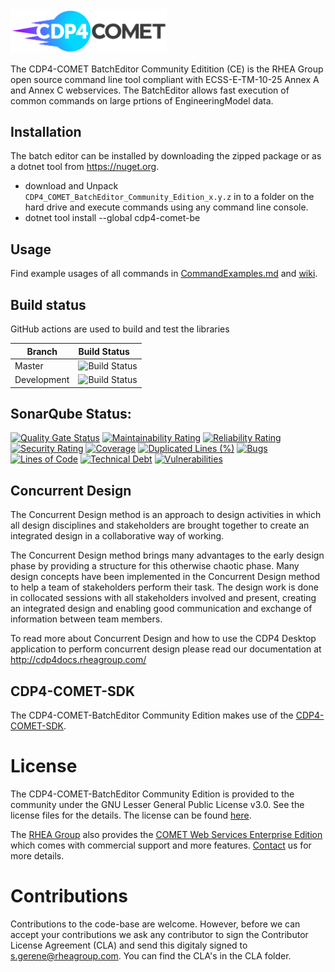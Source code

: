 <img src="https://github.com/RHEAGROUP/COMET-BatchEditor-Community-Edition/raw/development/COMET-Community-Edition.jpg" width="250">

The CDP4-COMET BatchEditor Community Editition (CE) is the RHEA Group open source command line tool compliant with ECSS-E-TM-10-25 Annex A and Annex C webservices. The BatchEditor allows fast execution of common commands on large prtions of EngineeringModel data.

## Installation

The batch editor can be installed by downloading the zipped package or as a dotnet tool from https://nuget.org.
  - download and Unpack `CDP4_COMET_BatchEditor_Community_Edition_x.y.z` in to a folder on the hard drive and execute commands using any command line console.
  - dotnet tool install --global cdp4-comet-be

## Usage

Find example usages of all commands in [CommandExamples.md](CommandExamples.md) and [wiki](https://github.com/RHEAGROUP/COMET-BatchEditor-Community-Edition/wiki).

## Build status

GitHub actions are used to build and test the libraries

Branch | Build Status
------- | :------------
Master | ![Build Status](https://github.com/RHEAGROUP/COMET-BatchEditor-Community-Edition/actions/workflows/CodeQuality.yml/badge.svg?branch=master)
Development | ![Build Status](https://github.com/RHEAGROUP/COMET-BatchEditor-Community-Edition/actions/workflows/CodeQuality.yml/badge.svg?branch=development)

## SonarQube Status:
[![Quality Gate Status](https://sonarcloud.io/api/project_badges/measure?project=RHEAGROUP_COMET-BatchEditor-Community-Edition&metric=alert_status)](https://sonarcloud.io/summary/new_code?id=RHEAGROUP_COMET-BatchEditor-Community-Edition)
[![Maintainability Rating](https://sonarcloud.io/api/project_badges/measure?project=RHEAGROUP_COMET-BatchEditor-Community-Edition&metric=sqale_rating)](https://sonarcloud.io/dashboard?id=RHEAGROUP_COMET-BatchEditor-Community-Edition)
[![Reliability Rating](https://sonarcloud.io/api/project_badges/measure?project=RHEAGROUP_COMET-BatchEditor-Community-Edition&metric=reliability_rating)](https://sonarcloud.io/dashboard?id=RHEAGROUP_COMET-BatchEditor-Community-Edition)
[![Security Rating](https://sonarcloud.io/api/project_badges/measure?project=RHEAGROUP_COMET-BatchEditor-Community-Edition&metric=security_rating)](https://sonarcloud.io/dashboard?id=RHEAGROUP_COMET-BatchEditor-Community-Edition)
[![Coverage](https://sonarcloud.io/api/project_badges/measure?project=RHEAGROUP_COMET-BatchEditor-Community-Edition&metric=coverage)](https://sonarcloud.io/dashboard?id=RHEAGROUP_COMET-BatchEditor-Community-Edition)
[![Duplicated Lines (%)](https://sonarcloud.io/api/project_badges/measure?project=RHEAGROUP_COMET-BatchEditor-Community-Edition&metric=duplicated_lines_density)](https://sonarcloud.io/dashboard?id=RHEAGROUP_COMET-BatchEditor-Community-Edition)
[![Bugs](https://sonarcloud.io/api/project_badges/measure?project=RHEAGROUP_COMET-BatchEditor-Community-Edition&metric=bugs)](https://sonarcloud.io/dashboard?id=RHEAGROUP_COMET-BatchEditor-Community-Edition)
[![Lines of Code](https://sonarcloud.io/api/project_badges/measure?project=RHEAGROUP_COMET-BatchEditor-Community-Edition&metric=ncloc)](https://sonarcloud.io/dashboard?id=RHEAGROUP_COMET-BatchEditor-Community-Edition)
[![Technical Debt](https://sonarcloud.io/api/project_badges/measure?project=RHEAGROUP_COMET-BatchEditor-Community-Edition&metric=sqale_index)](https://sonarcloud.io/dashboard?id=RHEAGROUP_COMET-BatchEditor-Community-Edition)
[![Vulnerabilities](https://sonarcloud.io/api/project_badges/measure?project=RHEAGROUP_COMET-BatchEditor-Community-Edition&metric=vulnerabilities)](https://sonarcloud.io/dashboard?id=RHEAGROUP_COMET-BatchEditor-Community-Edition)

## Concurrent Design

The Concurrent Design method is an approach to design activities in which all design disciplines and stakeholders are brought together to create an integrated design in a collaborative way of working.

The Concurrent Design method brings many advantages to the early design phase by providing a structure for this otherwise chaotic phase. Many design concepts have been implemented in the Concurrent Design method to help a team of stakeholders perform their task. The design work is done in collocated sessions with all stakeholders involved and present, creating an integrated design and enabling good communication and exchange of information between team members.

To read more about Concurrent Design and how to use the CDP4 Desktop application to perform concurrent design please read our documentation at http://cdp4docs.rheagroup.com/

## CDP4-COMET-SDK

The CDP4-COMET-BatchEditor Community Edition makes use of the [CDP4-COMET-SDK](http://sdk.cdp4.org/).

# License

The CDP4-COMET-BatchEditor Community Edition is provided to the community under the GNU Lesser General Public License v3.0. See the license files for the details. The license can be found [here](LICENSE).

The [RHEA Group](https://www.rheagroup.com) also provides the [COMET Web Services Enterprise Edition](https://github.com/RHEAGROUP/COMET-WebServices-Community-Edition/wiki/CDP4-Web-Services-Enterprise-Edition) which comes with commercial support and more features. [Contact](https://www.rheagroup.com/contact) us for more details.

# Contributions

Contributions to the code-base are welcome. However, before we can accept your contributions we ask any contributor to sign the Contributor License Agreement (CLA) and send this digitaly signed to s.gerene@rheagroup.com. You can find the CLA's in the CLA folder.
